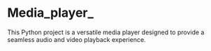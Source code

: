# Media_player_
This Python project is a versatile media player designed to provide a seamless audio and video playback experience.
